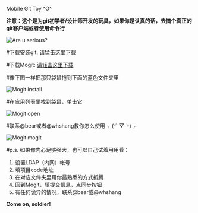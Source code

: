 Mobile Git Toy ^O^

**注意：这个是为git初学者/设计师开发的玩具，如果你是认真的话，去搞个真正的git客户端或者使用命令行**

![Are u serious?][1]

#下载安装git: [请猛击这里下载][2]
  
#下载Mogit: [请轻击这里下载][3]
  
#像下图一样把那只袋鼠拖到下面的蓝色文件夹里
  
  ![Mogit install][4]
 
#在应用列表里找到袋鼠，单击它
  
  ![Mogit open][5]
  
#联系@bear或者@whshang教你怎么使用  ╮(╯▽╰)╭
  
  ![Mogit mogit][6]

#p.s. 如果你内心足够强大，也可以自己试着用用看：

  1. 设置LDAP（内网）帐号
  2. 填项目code地址
  3. 在对应文件夹里用你最熟悉的方式折腾
  4. 回到Mogit，填提交信息，点同步按钮
  5. 有任何诡异的情况，联系@bear或@whshang

**Come on, soldier!**
    
[1]: http://code.dapps.douban.com/bear/mogit/raw/master/release/screenshots/clown.jpg
[2]: ftp://douban:doubanpeapt@ftp.intra.douban.com/swap/git-1.8.2-intel-universal-snow-leopard.dmg
[3]: http://code.dapps.douban.com/bear/mogit/raw/master/release/dmg/mogit.dmg
[4]: http://code.dapps.douban.com/bear/mogit/raw/master/release/screenshots/install.png
[5]: http://code.dapps.douban.com/bear/mogit/raw/master/release/screenshots/apps.png
[6]: http://code.dapps.douban.com/bear/mogit/raw/master/release/screenshots/mogit.png
